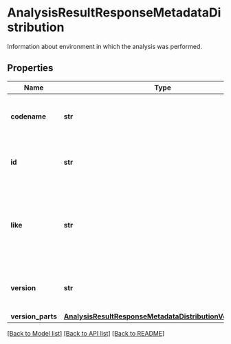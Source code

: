 # AnalysisResultResponseMetadataDistribution

Information about environment in which the analysis was performed. 
## Properties
Name | Type | Description | Notes
------------ | ------------- | ------------- | -------------
**codename** | **str** | Codename of environment in which the analysis was perfomed.  | 
**id** | **str** | Identifier of environment in which the analysis was perfomed.  | 
**like** | **str** | Similar environments in comparision to environment in which the analysis was perfomed.  | 
**version** | **str** | A string representation of environment version. | 
**version_parts** | [**AnalysisResultResponseMetadataDistributionVersionParts**](AnalysisResultResponseMetadataDistributionVersionParts.md) |  | 

[[Back to Model list]](../README.md#documentation-for-models) [[Back to API list]](../README.md#documentation-for-api-endpoints) [[Back to README]](../README.md)


